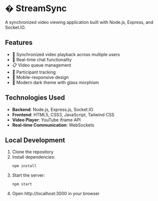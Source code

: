 # � StreamSync

A synchronized video viewing application built with Node.js, Express, and Socket.IO.

## Features

- 🎥 Synchronized video playback across multiple users
- 💬 Real-time chat functionality
- 📋 Video queue management
- 👥 Participant tracking
- 📱 Mobile-responsive design
- 🌙 Modern dark theme with glass morphism

## Technologies Used

- **Backend**: Node.js, Express.js, Socket.IO
- **Frontend**: HTML5, CSS3, JavaScript, Tailwind CSS
- **Video Player**: YouTube iframe API
- **Real-time Communication**: WebSockets

## Local Development

1. Clone the repository
2. Install dependencies:
   ```bash
   npm install
   ```
3. Start the server:
   ```bash
   npm start
   ```
4. Open http://localhost:3000 in your browser
